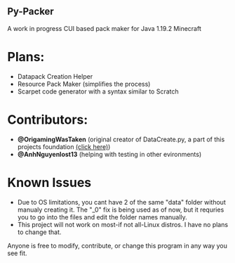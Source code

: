 ## Py-Packer
A work in progress CUI based pack maker for Java 1.19.2 Minecraft

# Plans:
- Datapack Creation Helper
- Resource Pack Maker (simplifies the process)
- Scarpet code generator with a syntax similar to Scratch

# Contributors:
- <b>@OrigamingWasTaken</b> (original creator of DataCreate.py, a part of this projects foundation [(click here)](https://github.com/OrigamingWasTaken/DataCreate))
- <b>@AnhNguyenlost13</b> (helping with testing in other evironments)

# Known Issues
- Due to OS limitations, you cant have 2 of the same "data" folder without manualy creating it. The "_0" fix is being used as of now, but it requries you to go into the files and edit the folder names manually.
- This project will not work on most-if not all-Linux distros. I have no plans to change that.

Anyone is free to modify, contribute, or change this program in any way you see fit.